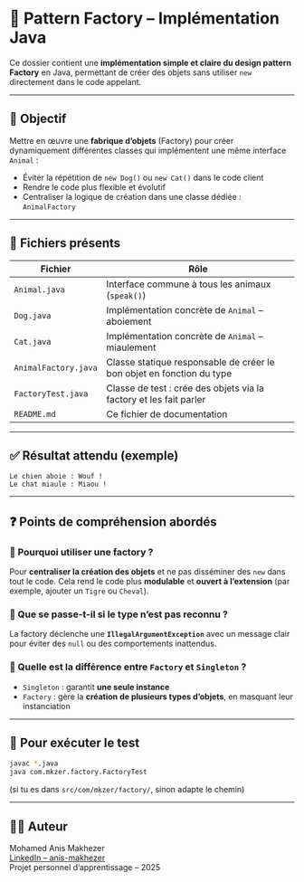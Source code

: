 # 🧩 Pattern Factory – Implémentation Java

Ce dossier contient une **implémentation simple et claire du design pattern Factory** en Java, permettant de créer des objets sans utiliser `new` directement dans le code appelant.

---

## 🧠 Objectif

Mettre en œuvre une **fabrique d’objets** (Factory) pour créer dynamiquement différentes classes qui implémentent une même interface `Animal` :
- Éviter la répétition de `new Dog()` ou `new Cat()` dans le code client
- Rendre le code plus flexible et évolutif
- Centraliser la logique de création dans une classe dédiée : `AnimalFactory`

---

## 📄 Fichiers présents

| Fichier                | Rôle                                                                 |
|------------------------|----------------------------------------------------------------------|
| `Animal.java`          | Interface commune à tous les animaux (`speak()`)                     |
| `Dog.java`             | Implémentation concrète de `Animal` – aboiement                     |
| `Cat.java`             | Implémentation concrète de `Animal` – miaulement                    |
| `AnimalFactory.java`   | Classe statique responsable de créer le bon objet en fonction du type |
| `FactoryTest.java`     | Classe de test : crée des objets via la factory et les fait parler   |
| `README.md`            | Ce fichier de documentation                                           |

---

## ✅ Résultat attendu (exemple)

```
Le chien aboie : Wouf !
Le chat miaule : Miaou !
```

---

## ❓ Points de compréhension abordés

### 🔹 Pourquoi utiliser une factory ?
Pour **centraliser la création des objets** et ne pas disséminer des `new` dans tout le code. Cela rend le code plus **modulable** et **ouvert à l’extension** (par exemple, ajouter un `Tigre` ou `Cheval`).

### 🔹 Que se passe-t-il si le type n’est pas reconnu ?
La factory déclenche une **`IllegalArgumentException`** avec un message clair pour éviter des `null` ou des comportements inattendus.

### 🔹 Quelle est la différence entre `Factory` et `Singleton` ?
- `Singleton` : garantit **une seule instance**
- `Factory` : gère la **création de plusieurs types d’objets**, en masquant leur instanciation

---

## 🚀 Pour exécuter le test

```bash
javac *.java
java com.mkzer.factory.FactoryTest
```

(si tu es dans `src/com/mkzer/factory/`, sinon adapte le chemin)

---

## 👨‍💻 Auteur

Mohamed Anis Makhezer  
[LinkedIn – anis-makhezer](https://www.linkedin.com/in/anis-makhezer-046649309/)  
Projet personnel d’apprentissage – 2025
